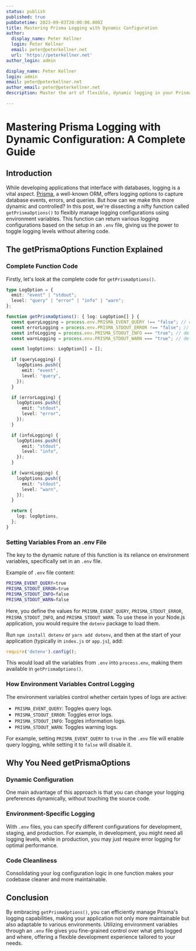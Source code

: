 ```yaml
---
status: publish
published: true
pubDatetime: 2023-09-03T20:00:00.000Z
title: Mastering Prisma Logging with Dynamic Configuration
author:
  display_name: Peter Kellner
  login: Peter Kellner
  email: peter@peterkellner.net
  url: 'https://peterkellner.net'
author_login: admin

display_name: Peter Kellner
login: admin
email: peter@peterkellner.net
author_email: peter@peterkellner.net
description: Master the art of flexible, dynamic logging in your Prisma setup with a powerful function—`getPrismaOptions()`. This function allows you to easily toggle between various logging levels without changing your code, offering a robust, maintainable, and environment-sensitive way to manage database operations. Learn how to set this up using an `.env` file, and understand why this approach can be a game-changer for your application's debugging and performance optimization needs.

---
```

# Mastering Prisma Logging with Dynamic Configuration: A Complete Guide

## Introduction

While developing applications that interface with databases, logging is a vital aspect. [Prisma](https://www.prisma.io/), a well-known ORM, offers logging options to capture database events, errors, and queries. But how can we make this more dynamic and controlled? In this post, we're dissecting a nifty function called `getPrismaOptions()` to flexibly manage logging configurations using environment variables. This function can return various logging configurations based on the setup in an `.env` file, giving us the power to toggle logging levels without altering code.

## The getPrismaOptions Function Explained

### Complete Function Code

Firstly, let's look at the complete code for `getPrismaOptions()`.

```typescript
type LogOption = {
  emit: "event" | "stdout";
  level: "query" | "error" | "info" | "warn";
};

function getPrismaOptions(): { log: LogOption[] } {
  const queryLogging = process.env.PRISMA_EVENT_QUERY !== "false"; // default true
  const errorLogging = process.env.PRISMA_STDOUT_ERROR !== "false"; // default true
  const infoLogging = process.env.PRISMA_STDOUT_INFO === "true"; // default false
  const warnLogging = process.env.PRISMA_STDOUT_WARN === "true"; // default false

  const logOptions: LogOption[] = [];

  if (queryLogging) {
    logOptions.push({
      emit: "event",
      level: "query",
    });
  }

  if (errorLogging) {
    logOptions.push({
      emit: "stdout",
      level: "error",
    });
  }

  if (infoLogging) {
    logOptions.push({
      emit: "stdout",
      level: "info",
    });
  }

  if (warnLogging) {
    logOptions.push({
      emit: "stdout",
      level: "warn",
    });
  }

  return {
    log: logOptions,
  };
}
```


### Setting Variables From an .env File

The key to the dynamic nature of this function is its reliance on environment variables, specifically set in an `.env` file.

Example of `.env` file content:

```bash
PRISMA_EVENT_QUERY=true
PRISMA_STDOUT_ERROR=true
PRISMA_STDOUT_INFO=false
PRISMA_STDOUT_WARN=false
```

Here, you define the values for `PRISMA_EVENT_QUERY`, `PRISMA_STDOUT_ERROR`, `PRISMA_STDOUT_INFO`, and `PRISMA_STDOUT_WARN`. To use these in your Node.js application, you would require the `dotenv` package to load them.

Run `npm install dotenv` or `yarn add dotenv`, and then at the start of your application (typically in `index.js` or `app.js`), add:

```javascript
require('dotenv').config();
```

This would load all the variables from `.env` into `process.env`, making them available in `getPrismaOptions()`.

### How Environment Variables Control Logging

The environment variables control whether certain types of logs are active:

* `PRISMA_EVENT_QUERY`: Toggles query logs.
* `PRISMA_STDOUT_ERROR`: Toggles error logs.
* `PRISMA_STDOUT_INFO`: Toggles information logs.
* `PRISMA_STDOUT_WARN`: Toggles warning logs.

For example, setting `PRISMA_EVENT_QUERY` to `true` in the `.env` file will enable query logging, while setting it to `false` will disable it.

## Why You Need getPrismaOptions

### Dynamic Configuration

One main advantage of this approach is that you can change your logging preferences dynamically, without touching the source code.

### Environment-Specific Logging

With `.env` files, you can specify different configurations for development, staging, and production. For example, in development, you might need all logging levels, while in production, you may just require error logging for optimal performance.

### Code Cleanliness

Consolidating your log configuration logic in one function makes your codebase cleaner and more maintainable.

## Conclusion

By embracing `getPrismaOptions()`, you can efficiently manage Prisma's logging capabilities, making your application not only more maintainable but also adaptable to various environments. Utilizing environment variables through an `.env` file gives you fine-grained control over what gets logged and where, offering a flexible development experience tailored to your needs.
